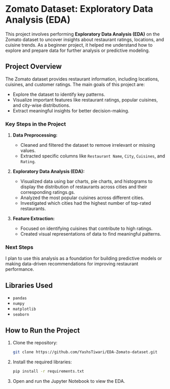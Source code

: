 # Zomato Dataset: Exploratory Data Analysis (EDA)

This project involves performing **Exploratory Data Analysis (EDA)** on the Zomato dataset to uncover insights about restaurant ratings, locations, and cuisine trends. As a beginner project, it helped me understand how to explore and prepare data for further analysis or predictive modeling.

## Project Overview

The Zomato dataset provides restaurant information, including locations, cuisines, and customer ratings. The main goals of this project are:
- Explore the dataset to identify key patterns.
- Visualize important features like restaurant ratings, popular cuisines, and city-wise distributions.
- Extract meaningful insights for better decision-making.

### Key Steps in the Project
1. **Data Preprocessing:**
   - Cleaned and filtered the dataset to remove irrelevant or missing values.
   - Extracted specific columns like `Restaurant Name`, `City`, `Cuisines`, and `Rating`.

2. **Exploratory Data Analysis (EDA):**
   - Visualized data using bar charts, pie charts, and histograms to display the distribution of restaurants across cities and their corresponding ratings.gs.
   - Analyzed the most popular cuisines across different cities.
   - Investigated which cities had the highest number of top-rated restaurants.

3. **Feature Extraction:**
   - Focused on identifying cuisines that contribute to high ratings.
   - Created visual representations of data to find meaningful patterns.

### Next Steps
I plan to use this analysis as a foundation for building predictive models or making data-driven recommendations for improving restaurant performance.

## Libraries Used
- `pandas`
- `numpy`
- `matplotlib`
- `seaborn`

## How to Run the Project
1. Clone the repository:
   ```bash
   git clone https://github.com/YashsTiwari/EDA-Zomato-dataset.git
   ```
2. Install the required libraries:
   ```bash
   pip install -r requirements.txt
   ```
3. Open and run the Jupyter Notebook to view the EDA.
